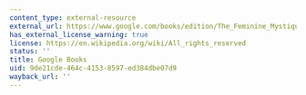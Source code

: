 ```yaml
---
content_type: external-resource
external_url: https://www.google.com/books/edition/The_Feminine_Mystique/TWur40FUGKoC?hl=en&gbpv=1&dq=The+Feminine+Mystique&printsec=frontcover
has_external_license_warning: true
license: https://en.wikipedia.org/wiki/All_rights_reserved
status: ''
title: Google Books
uid: 9de21cde-464c-4153-8597-ed384dbe07d9
wayback_url: ''
---
```

